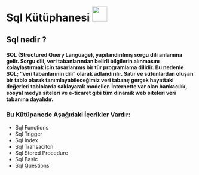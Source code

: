 # Sql Kütüphanesi <code><img height="40" src="https://img.shields.io/badge/Microsoft%20SQL%20Sever-CC2927?style=for-the-badge&logo=microsoft%20sql%20server&logoColor=white"></code>

## Sql nedir ?

#### SQL (Structured Query Language), yapılandırılmış sorgu dili anlamına gelir. Sorgu dili, veri tabanlarından belirli bilgilerin alınmasını kolaylaştırmak için tasarlanmış bir tür programlama dilidir. Bu nedenle SQL; “veri tabanlarının dili” olarak adlandırılır. Satır ve sütunlardan oluşan bir tablo olarak tanımlayabileceğimiz veri tabanı; gerçek hayattaki değerleri tablolarda saklayarak modeller. İnternette var olan bankacılık, sosyal medya siteleri ve e-ticaret gibi tüm dinamik web siteleri veri tabanına dayalıdır.

### Bu Kütüpanede Aşağıdaki İçerikler Vardır:
- Sql Functions
- Sql Trigger
- Sql Index
- Sql Transaciton
- Sql Stored Procedure 
- Sql Basic
- Sql Questions 
